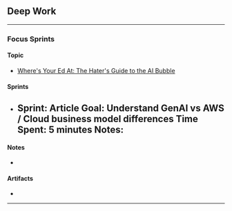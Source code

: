 ## Deep Work
___
### Focus Sprints
#### Topic
- [Where's Your Ed At: The Hater's Guide to the AI Bubble](https://www.wheresyoured.at/the-haters-gui/)
#### Sprints
- Sprint: Article
	Goal: Understand GenAI vs AWS / Cloud business model differences
	Time Spent: 5 minutes
	Notes: 
	- 
#### Notes
- 
#### Artifacts
- 
___